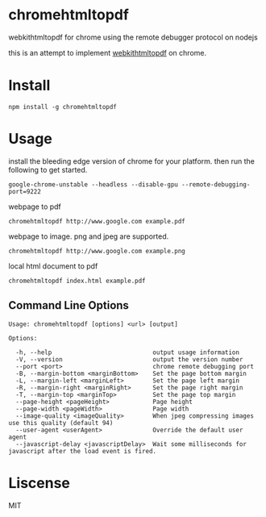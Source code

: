 # chromehtmltopdf
webkithtmltopdf for chrome using the remote debugger protocol on nodejs

this is an attempt to implement [webkithtmltopdf](https://wkhtmltopdf.org/) on chrome.

# Install

```
npm install -g chromehtmltopdf
```

# Usage

install the bleeding edge version of chrome for your platform.  then run the following to get started.

```
google-chrome-unstable --headless --disable-gpu --remote-debugging-port=9222
```

webpage to pdf

```
chromehtmltopdf http://www.google.com example.pdf
```

webpage to image.  png and jpeg are supported.

```
chromehtmltopdf http://www.google.com example.png
```

local html document to pdf

```
chromehtmltopdf index.html example.pdf
```

## Command Line Options

```
Usage: chromehtmltopdf [options] <url> [output]

Options:

  -h, --help                            output usage information
  -V, --version                         output the version number
  --port <port>                         chrome remote debugging port
  -B, --margin-bottom <marginBottom>    Set the page bottom margin
  -L, --margin-left <marginLeft>        Set the page left margin
  -R, --margin-right <marginRight>      Set the page right margin
  -T, --margin-top <marginTop>          Set the page top margin
  --page-height <pageHeight>            Page height
  --page-width <pageWidth>              Page width
  --image-quality <imageQuality>        When jpeg compressing images use this quality (default 94)
  --user-agent <userAgent>              Override the default user agent
  --javascript-delay <javascriptDelay>  Wait some milliseconds for javascript after the load event is fired.
```

# Liscense

MIT
